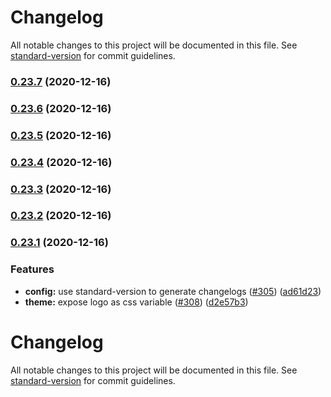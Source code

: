 # Changelog

All notable changes to this project will be documented in this file. See [standard-version](https://github.com/conventional-changelog/standard-version) for commit guidelines.

### [0.23.7](https://github.com/fusionfabric/finastra-design-system/compare/v0.23.6...v0.23.7) (2020-12-16)

### [0.23.6](https://github.com/fusionfabric/finastra-design-system/compare/v0.23.5...v0.23.6) (2020-12-16)

### [0.23.5](https://github.com/fusionfabric/finastra-design-system/compare/v0.23.4...v0.23.5) (2020-12-16)

### [0.23.4](https://github.com/fusionfabric/finastra-design-system/compare/v0.23.3...v0.23.4) (2020-12-16)

### [0.23.3](https://github.com/fusionfabric/finastra-design-system/compare/v0.23.2...v0.23.3) (2020-12-16)

### [0.23.2](https://github.com/fusionfabric/finastra-design-system/compare/v0.23.1...v0.23.2) (2020-12-16)

### [0.23.1](https://github.com/fusionfabric/finastra-design-system/compare/v0.23.0...v0.23.1) (2020-12-16)


### Features

* **config:** use standard-version to generate changelogs ([#305](https://github.com/fusionfabric/finastra-design-system/issues/305)) ([ad61d23](https://github.com/fusionfabric/finastra-design-system/commit/ad61d237715cbe3e313276acac5a7708aacb125d))
* **theme:** expose logo as css variable ([#308](https://github.com/fusionfabric/finastra-design-system/issues/308)) ([d2e57b3](https://github.com/fusionfabric/finastra-design-system/commit/d2e57b3c67b791a57544c5c6de9151a5e88c5443))

# Changelog

All notable changes to this project will be documented in this file. See [standard-version](https://github.com/conventional-changelog/standard-version) for commit guidelines.
